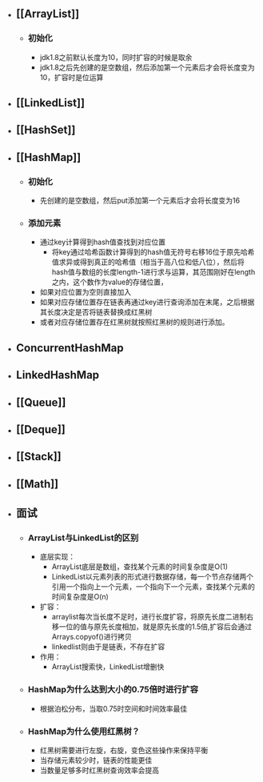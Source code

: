 - ## [[ArrayList]]
	- ### 初始化
		- jdk1.8之前默认长度为10，同时扩容的时候是取余
		- jdk1.8之后先创建的是空数组，然后添加第一个元素后才会将长度变为10，扩容时是位运算
- ## [[LinkedList]]
- ## [[HashSet]]
- ## [[HashMap]]
	- ### 初始化
		- 先创建的是空数组，然后put添加第一个元素后才会将长度变为16
	- ### 添加元素
		- 通过key计算得到hash值查找到对应位置
			- 将key通过哈希函数计算得到的hash值无符号右移16位于原先哈希值求异或得到真正的哈希值（相当于高八位和低八位），然后将hash值与数组的长度length-1进行求与运算，其范围刚好在length之内，这个数作为value的存储位置，
		- 如果对应位置为空则直接加入
		- 如果对应存储位置存在链表再通过key进行查询添加在末尾，之后根据其长度决定是否将链表替换成红黑树
		- 或者对应存储位置存在红黑树就按照红黑树的规则进行添加。
- ## ConcurrentHashMap
- ## LinkedHashMap
- ## [[Queue]]
- ## [[Deque]]
- ## [[Stack]]
- ## [[Math]]
- ## 面试
	- ### ArrayList与LinkedList的区别
		- 底层实现：
			- ArrayList底层是数组，查找某个元素的时间复杂度是O(1)
			- LinkedList以元素列表的形式进行数据存储，每一个节点存储两个引用一个指向上一个元素，一个指向下一个元素，查找某个元素的时间复杂度是O(n)
		- 扩容：
			- arraylist每次当长度不足时，进行长度扩容，将原先长度二进制右移一位的值与原先长度相加，就是原先长度的1.5倍,扩容后会通过Arrays.copyof()进行拷贝
			- linkedlist则由于是链表，不存在扩容
		- 作用：
			- ArrayList搜索快，LinkedList增删快
	- ### HashMap为什么达到大小的0.75倍时进行扩容
		- 根据泊松分布，当取0.75时空间和时间效率最佳
	- ### HashMap为什么使用红黑树？
		- 红黑树需要进行左旋，右旋，变色这些操作来保持平衡
		- 当存储元素较少时，链表的性能更佳
		- 当数量足够多时红黑树查询效率会提高